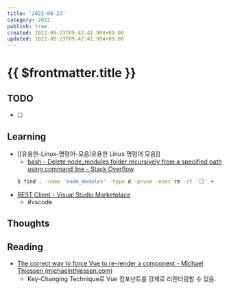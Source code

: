 ```yaml
---
title: '2022-08-23'
category: 2022
publish: true
created: 2022-08-23T09:42:41.904+09:00
updated: 2022-08-23T09:42:41.904+09:00
---
```


# {{ $frontmatter.title }}

## TODO

- [ ]

## Learning

- [[유용한-Linux-명령어-모음|유용한 Linux 명령어 모음]]
  - [bash - Delete node_modules folder recursively from a specified path using command line - Stack Overflow](https://stackoverflow.com/questions/42950501/delete-node-modules-folder-recursively-from-a-specified-path-using-command-line)
  ```sh
  $ find . -name 'node_modules' -type d -prune -exec rm -rf '{}' +
  ```
- [REST Client - Visual Studio Marketplace](https://marketplace.visualstudio.com/items?itemName=humao.rest-client)
  - #vscode

## Thoughts

## Reading

- [The correct way to force Vue to re-render a component - Michael Thiessen (michaelnthiessen.com)](https://michaelnthiessen.com/force-re-render/)
  - Key-Changing Technique로 Vue 컴포넌트를 강제로 리렌더링할 수 있음.
